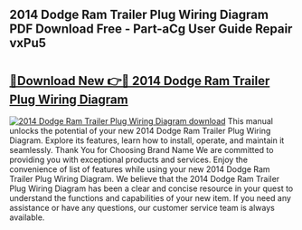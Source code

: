 ## 2014 Dodge Ram Trailer Plug Wiring Diagram PDF Download Free - Part-aCg User Guide Repair vxPu5

# <h2><a href="http://dfjdsb.blite.top/?on=2014+Dodge+Ram+Trailer+Plug+Wiring+Diagram">🔗Download New 👉🔴 2014 Dodge Ram Trailer Plug Wiring Diagram</a></h2>

[![2014 Dodge Ram Trailer Plug Wiring Diagram download](https://i.imgur.com/lujVjoI.png)](http://dfjdsb.blite.top/?on=2014+Dodge+Ram+Trailer+Plug+Wiring+Diagram)
This manual unlocks the potential of your new 2014 Dodge Ram Trailer Plug Wiring Diagram. Explore its features, learn how to install, operate, and maintain it seamlessly. Thank You for Choosing Brand Name We are committed to providing you with exceptional products and services. Enjoy the convenience of list of features while using your new 2014 Dodge Ram Trailer Plug Wiring Diagram. We believe that the 2014 Dodge Ram Trailer Plug Wiring Diagram has been a clear and concise resource in your quest to understand the functions and capabilities of your new item. If you need any assistance or have any questions, our customer service team is always available.
